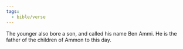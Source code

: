 ```yaml
---
tags:
  - bible/verse
---
```

The younger also bore a son, and called his name Ben Ammi. He is the father of the children of Ammon to this day.